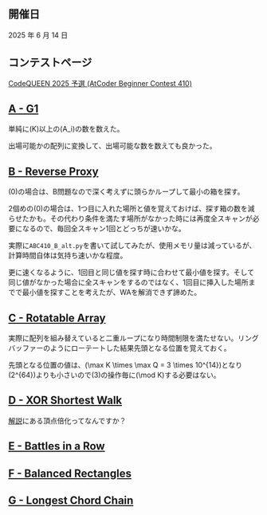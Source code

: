 ## 開催日

2025 年 6 月 14 日

## コンテストページ

[CodeQUEEN 2025 予選 (AtCoder Beginner Contest 410)](https://atcoder.jp/contests/abc410)

## [A - G1](https://atcoder.jp/contests/abc410/tasks/abc410_a)

単純に\(K\)以上の\(A_i\)の数を数えた。

出場可能かの配列に変換して、出場可能な数を数えても良かった。

## [B - Reverse Proxy](https://atcoder.jp/contests/abc410/tasks/abc410_b)

\(0\)の場合は、B問題なので深く考えずに頭らかループして最小の箱を探す。

2個めの\(0\)の場合は、1つ目に入れた場所と値を覚えておけば、探す箱の数を減らせたかも。その代わり条件を満たす場所がなかった時には再度全スキャンが必要になるので、毎回全スキャン1回とどっちが速いかな。

実際に`ABC410_B_alt.py`を書いて試してみたが、使用メモリ量は減っているが、計算時間自体は気持ち速いかな程度。

更に速くなるように、1回目と同じ値を探す時に合わせて最小値を探す。そして同じ値がなかった場合に全スキャンをするのではなく、1回目に挿入した場所までで最小値を探すことを考えたが、WAを解消できず諦めた。

## [C - Rotatable Array](https://atcoder.jp/contests/abc410/tasks/abc410_c)

実際に配列を組み替えていると二重ループになり時間制限を満たせない。リングバッファーのようにローテートした結果先頭となる位置を覚えておく。

先頭となる位置の値は、\(\max K \times \max Q = 3 \times 10^{14}\)となり\(2^{64}\)よりも小さいので\(3\)の操作毎に\(\mod K\)する必要はない。


## [D - XOR Shortest Walk](https://atcoder.jp/contests/abc410/tasks/abc410_d)

[解説](https://atcoder.jp/contests/abc410/editorial/13208)にある頂点倍化ってなんですか？

## [E - Battles in a Row](https://atcoder.jp/contests/abc410/tasks/abc410_e)

## [F - Balanced Rectangles](https://atcoder.jp/contests/abc410/tasks/abc410_f)

## [G - Longest Chord Chain](https://atcoder.jp/contests/abc410/tasks/abc410_g)
